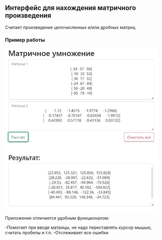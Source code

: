 ## Интерфейс для нахождения матричного произведения

Считает произведение целочисленных и/или дробных матриц

### Пример работы
![](https://github.com/iiifd2u/matrix_product/blob/master/recorgs/example.JPG)

Приложение отличается удобным функционалом:

-Помогает при вводе матрицы, не надо переставлять курсор мышью, считать пробелы и т.п.
-Отслеживает все ошибки
